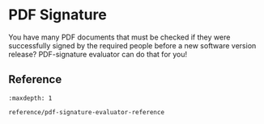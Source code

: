 <!--
SPDX-FileCopyrightText: 2024 grow platform GmbH

SPDX-License-Identifier: MIT
-->

# PDF Signature

You have many PDF documents that must be checked if they were successfully signed by the required people before a new software version release? PDF-signature evaluator can do that for you!

## Reference

```{toctree}
:maxdepth: 1

reference/pdf-signature-evaluator-reference
```
